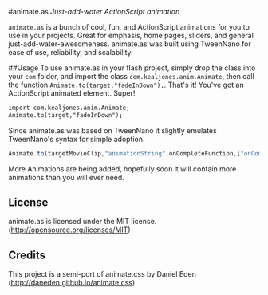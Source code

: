 #animate.as
*Just-add-water ActionScript animation*

`animate.as` is a bunch of cool, fun, and ActionScript animations for you to use in your projects. Great for emphasis, home pages, sliders, and general just-add-water-awesomeness.
animate.as was built using TweenNano for ease of use, reliability, and scalability.

##Usage
To use animate.as in your flash project, simply drop the class into your `com` folder, and import the class `com.kealjones.anim.Animate`, then call the function `Animate.to(target,"fadeInDown");`. That's it! You've got an ActionScript animated element. Super!

```html
import com.kealjones.anim.Animate;
Animate.to(target,"fadeInDown");
```

Since animate.as was based on TweenNano it slightly emulates TweenNano's syntax for simple adoption.

```javascript
Animate.to(targetMovieClip,"animationString",onCompleteFunction,["onCompleteParams","MoreParams"]);
```

More Animations are being added, hopefully soon it will contain more animations than you will ever need.

## License
animate.as is licensed under the MIT license. (http://opensource.org/licenses/MIT)

## Credits
This project is a semi-port of animate.css by Daniel Eden (http://daneden.github.io/animate.css)
